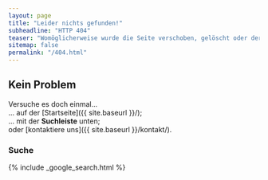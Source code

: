 ```yaml
---
layout: page
title: "Leider nichts gefunden!"
subheadline: "HTTP 404"
teaser: "Womöglicherweise wurde die Seite verschoben, gelöscht oder der Link ist ungültig."
sitemap: false
permalink: "/404.html"
---
```

## Kein Problem

Versuche es doch einmal...  
... auf der [Startseite]({{ site.baseurl }}/);  
... mit der **Suchleiste** unten;  
oder [kontaktiere uns]({{ site.baseurl }}/kontakt/).

### Suche

{% include _google_search.html %}
